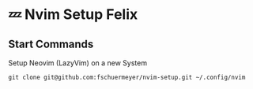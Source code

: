 # 💤 Nvim Setup Felix

## Start Commands

Setup Neovim (LazyVim) on a new System

```shell
git clone git@github.com:fschuermeyer/nvim-setup.git ~/.config/nvim
```
